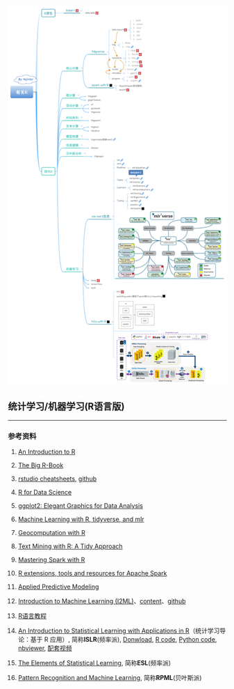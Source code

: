 ![](有关R.png)
##  统计学习/机器学习(R语言版)

---

### 参考资料
1. [An Introduction to R](https://cran.r-project.org/doc/manuals/r-release/R-intro.html)

2. [The Big R-Book](https://share.weiyun.com/h9Z4VxFx)

3. [rstudio cheatsheets](https://rstudio.com/resources/cheatsheets/), [github](https://gitee.com/yejinlei-mirror/rstudio-cheatsheets)

4. [R for Data Science](https://r4ds.had.co.nz/index.html)

5. [ggplot2: Elegant Graphics for Data Analysis](https://ggplot2-book.org/index.html)

6. [Machine Learning with R, tidyverse, and mlr](https://share.weiyun.com/X4XRMj6A)

7. [Geocomputation with R](https://geocompr.robinlovelace.net/)

8. [Text Mining with R: A Tidy Approach](https://www.tidytextmining.com/index.html)

9. [Mastering Spark with R](https://therinspark.com/)

10. [R extensions, tools and resources for Apache Spark](https://github.com/r-spark)

11. [Applied Predictive Modeling](http://appliedpredictivemodeling.com/)

12. [Introduction to Machine Learning (I2ML)](https://introduction-to-machine-learning.netlify.app/)、[content](https://compstat-lmu.github.io/lecture_i2ml/articles/content.html)、[github](https://github.com/compstat-lmu/lecture_i2ml)

13. [R语言教程](https://www.math.pku.edu.cn/teachers/lidf/docs/Rbook/html/_Rbook/index.html)

14. [An Introduction to Statistical Learning with Applications in R](https://statlearning.com/)（统计学习导论：基于 R 应用）, 简称**ISLR**(频率派), [Donwload](https://statlearning.com/ISLR%20Seventh%20Printing.pdf), [R code](https://statlearning.com/All%20Labs.txt), [Python code](https://github.com/hardikkamboj/An-Introduction-to-Statistical-Learning), [nbviewer](https://nbviewer.jupyter.org/github/hardikkamboj/An-Introduction-to-Statistical-Learning/tree/master/), [配套视频](https://www.bilibili.com/video/av60874013/)

15. [The Elements of Statistical Learning](https://web.stanford.edu/~hastie/ElemStatLearn/), 简称**ESL**(频率派)

16. [Pattern Recognition and Machine Learning](https://www.microsoft.com/en-us/research/people/cmbishop/prml-book/), 简称**RPML**(贝叶斯派)

    

